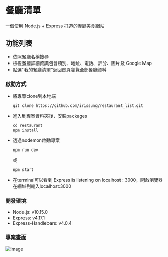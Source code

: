 # 餐廳清單
一個使用 Node.js + Express 打造的餐廳美食網站

## 功能列表
- 依照餐廳名稱搜尋
- 檢視餐廳詳細資訊包含類別、地址、電話、評分、圖片及 Google Map
- 點選"我的餐廳清單"返回首頁瀏覽全部餐廳資料

### 啟動方式
- 將專案clone到本地端
  ```
  git clone https://github.com/irissung/restaurant_list.git
  ```

- 進入到專案資料夾後，安裝packages
  ```
  cd restaurant
  npm install
  ```

- 透過nodemon啟動專案
  ```
  npm run dev
  ```
  或
  ```
  npm start
  ```

- 在terminal可以看到 Express is listening on localhost : 3000，開啟瀏覽器在網址列輸入localhost:3000


### 開發環境
- Node.js: v10.15.0
- Express: v4.17.1
- Express-Handlebars: v4.0.4

### 專案畫面
![image](https://github.com/irissung/restaurant_list/blob/master/restaurant.JPG)
